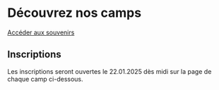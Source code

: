 
# Découvrez nos camps

[Accéder aux souvenirs](/souvenirs)

## Inscriptions

Les inscriptions seront ouvertes le 22.01.2025 dès midi sur la page de chaque camp ci-dessous.
